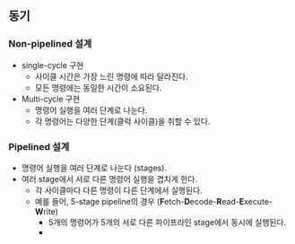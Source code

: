 ## 동기
### Non-pipelined 설계
- single-cycle 구현
	- 사이클 시간은 가장 느린 명령에 따라 달라진다.
	- 모든 명령에는 동일한 시간이 소요된다.
- Multi-cycle 구현
	- 명령어 실행을 여러 단계로 나눈다.
	- 각 명령어는 다양한 단계(클럭 사이클)을 취할 수 있다.
### Pipelined 설계
- 명령어 실행을 여러 단계로 나눈다 (stages).
- 여러 stage에서 서로 다른 명령어 실행을 겹치게 한다.
	- 각 사이클마다 다른 명령이 다른 단계에서 실행된다.
	- 예를 들어, 5-stage pipeline의 경우 (**F**etch-**D**ecode-**R**ead-**E**xecute-**W**rite)
		- 5개의 명령어가 5개의 서로 다른 파이프라인 stage에서 동시에 실행된다.
		- 